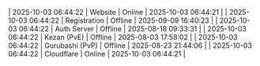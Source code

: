 | 2025-10-03 06:44:22 | Website | Online | 2025-10-03 06:44:21 |
| 2025-10-03 06:44:22 | Registration | Offline | 2025-09-09 16:40:23 |
| 2025-10-03 06:44:22 | Auth Server | Offline | 2025-08-18 09:33:31 |
| 2025-10-03 06:44:22 | Kezan (PvE) | Offline | 2025-08-03 17:58:02 |
| 2025-10-03 06:44:22 | Gurubashi (PvP) | Offline | 2025-08-23 21:44:06 |
| 2025-10-03 06:44:22 | Cloudflare | Online | 2025-10-03 06:44:21 |
